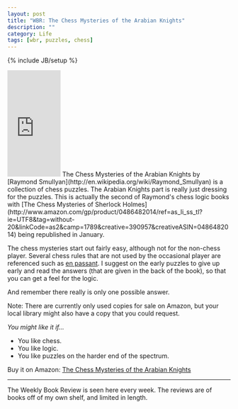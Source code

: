 ```yaml
---
layout: post
title: "WBR: The Chess Mysteries of the Arabian Knights"
description: ""
category: Life
tags: [wbr, puzzles, chess]
---
```

{% include JB/setup %}

<iframe class="float_right" style="width:120px;height:240px;" marginwidth="0" marginheight="0" scrolling="no" frameborder="0" src="http://ws-na.amazon-adsystem.com/widgets/q?ServiceVersion=20070822&amp;Operation=GetAdHtml&amp;ID=OneJS&amp;OneJS=1&amp;source=ss&amp;ref=ss_til&amp;ad_type=product_link&amp;tracking_id=without-20&amp;marketplace=amazon&amp;region=US&amp;placement=0394748697&amp;asins=0394748697&amp;show_border=true&amp;link_opens_in_new_window=true&amp;MarketPlace=US"></iframe>
The Chess Mysteries of the Arabian Knights by [Raymond Smullyan](http://en.wikipedia.org/wiki/Raymond_Smullyan) is a collection of chess puzzles. The Arabian Knights part is really just dressing for the puzzles. This is actually the second of Raymond's chess logic books with [The Chess Mysteries of Sherlock Holmes](http://www.amazon.com/gp/product/0486482014/ref=as_li_ss_tl?ie=UTF8&tag=without-20&linkCode=as2&camp=1789&creative=390957&creativeASIN=0486482014) being republished in January.

The chess mysteries start out fairly easy, although not for the non-chess player. Several chess rules that are not used by the occasional player are referenced such as [en passant](http://en.wikipedia.org/wiki/En_passant). I suggest on the early puzzles to give up early and read the answers (that are given in the back of the book), so that you can get a feel for the logic.

And remember there really is only one possible answer.

Note: There are currently only used copies for sale on Amazon, but your local library might also have a copy that you could request.

*You might like it if...*
 * You like chess.
 * You like logic.
 * You like puzzles on the harder end of the spectrum.

Buy it on Amazon: [The Chess Mysteries of the Arabian Knights](http://www.amazon.com/gp/product/0394748697/ref=as_li_ss_tl?ie=UTF8&tag=without-20&linkCode=as2&camp=1789&creative=390957&creativeASIN=0394748697)

---

The Weekly Book Review is seen here every week. The reviews are of books off of my own shelf, and limited in length. 